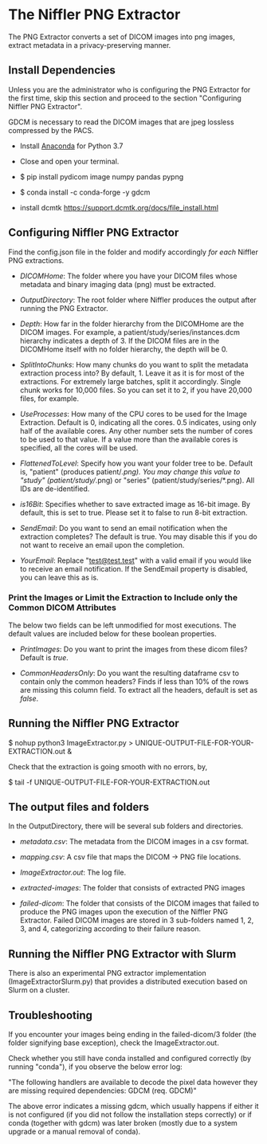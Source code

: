 # The Niffler PNG Extractor

The PNG Extractor converts a set of DICOM images into png images, extract metadata in a privacy-preserving manner.

## Install Dependencies
Unless you are the administrator who is configuring the PNG Extractor for the first time, skip this section and proceed to the section "Configuring Niffler PNG Extractor".

GDCM is necessary to read the DICOM images that are jpeg lossless compressed by the PACS.

* Install [Anaconda](https://www.anaconda.com/distribution/#download-section) for Python 3.7
 
* Close and open your terminal.

* $ pip install pydicom image numpy pandas pypng

* $ conda install -c conda-forge -y gdcm 

* install dcmtk  https://support.dcmtk.org/docs/file_install.html  

## Configuring Niffler PNG Extractor

Find the config.json file in the folder and modify accordingly *for each* Niffler PNG extractions.

* *DICOMHome*: The folder where you have your DICOM files whose metadata and binary imaging data (png) must be extracted.

* *OutputDirectory*: The root folder where Niffler produces the output after running the PNG Extractor.

* *Depth*: How far in the folder hierarchy from the DICOMHome are the DICOM images. For example, a patient/study/series/instances.dcm hierarchy indicates a depth of 3. If the DICOM files are in the DICOMHome itself with no folder hierarchy, the depth will be 0.

* *SplitIntoChunks*: How many chunks do you want to split the metadata extraction process into? By default, 1. Leave it as it is for most of the extractions. For extremely large batches, split it accordingly. Single chunk works for 10,000 files. So you can set it to 2, if you have 20,000 files, for example.

* *UseProcesses*: How many of the CPU cores to be used for the Image Extraction. Default is 0, indicating all the cores. 0.5 indicates, using only half of the available cores. Any other number sets the number of cores to be used to that value. If a value more than the available cores is specified, all the cores will be used.

* *FlattenedToLevel*: Specify how you want your folder tree to be. Default is, "patient" (produces patient/*.png). 
  You may change this value to "study" (patient/study/*.png) or "series" (patient/study/series/*.png). All IDs are de-identified.
 
* *is16Bit*:  Specifies whether to save extracted image as 16-bit  image. By default, this is set to true. Please set it to false to run 8-bit extraction.
  
* *SendEmail*: Do you want to send an email notification when the extraction completes? The default is true. You may disable this if you do not want to receive an email upon the completion.

* *YourEmail*: Replace "test@test.test" with a valid email if you would like to receive an email notification. If the SendEmail property is disabled, you can leave this as is.


### Print the Images or Limit the Extraction to Include only the Common DICOM Attributes

The below two fields can be left unmodified for most executions. The default values are included below for these boolean properties.

* *PrintImages*: Do you want to print the images from these dicom files? Default is _true_.

* *CommonHeadersOnly*: Do you want the resulting dataframe csv to contain only the common headers? Finds if less than 10% of the rows are missing this column field. To extract all the headers, default is set as _false_.


## Running the Niffler PNG Extractor

$ nohup python3 ImageExtractor.py > UNIQUE-OUTPUT-FILE-FOR-YOUR-EXTRACTION.out &

Check that the extraction is going smooth with no errors, by,

$ tail -f UNIQUE-OUTPUT-FILE-FOR-YOUR-EXTRACTION.out


## The output files and folders

In the OutputDirectory, there will be several sub folders and directories.

* *metadata.csv*: The metadata from the DICOM images in a csv format.

* *mapping.csv*: A csv file that maps the DICOM -> PNG file locations.

* *ImageExtractor.out*: The log file.

* *extracted-images*: The folder that consists of extracted PNG images

* *failed-dicom*: The folder that consists of the DICOM images that failed to produce the PNG images upon the execution of the Niffler PNG Extractor. Failed DICOM images are stored in 3 sub-folders named 1, 2, 3, and 4, categorizing according to their failure reason.


## Running the Niffler PNG Extractor with Slurm

There is also an experimental PNG extractor implementation (ImageExtractorSlurm.py) that provides a distributed execution based on Slurm on a cluster.


## Troubleshooting

If you encounter your images being ending in the failed-dicom/3 folder (the folder signifying base exception), check the
ImageExtractor.out.

Check whether you still have conda installed and configured correctly (by running "conda"), if you observe the below error log:

"The following handlers are available to decode the pixel data however they are missing required dependencies: GDCM (req. GDCM)"

The above error indicates a missing gdcm, which usually happens if either it is not configured (if you did not follow the
installation steps correctly) or if conda (together with gdcm) was later broken (mostly due to a system upgrade or a manual removal of conda).
